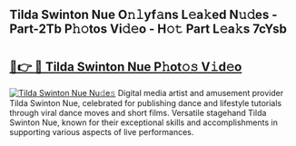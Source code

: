 ## Tilda Swinton Nue O𝚗𝚕yf𝚊ns L𝚎a𝚔ed N𝚞𝚍es - Part-2Tb P𝚑𝚘tos Vi𝚍𝚎o - H𝚘𝚝 Part L𝚎a𝚔s 7cYsb

# <h2><a href="http://kfd5sdg.oniu.top/?m=Tilda+Swinton+Nue">🔗👉 🔴 Tilda Swinton Nue P𝚑ot𝚘𝚜 V𝚒d𝚎o</a></h2>

[![Tilda Swinton Nue Nu𝚍e𝚜](https://i.imgur.com/0qMVB7G.gif)](http://kfd5sdg.oniu.top/?m=Tilda+Swinton+Nue)
Digital media artist and amusement provider Tilda Swinton Nue, celebrated for publishing dance and lifestyle tutorials through viral dance moves and short films. Versatile stagehand Tilda Swinton Nue, known for their exceptional skills and accomplishments in supporting various aspects of live performances.  
